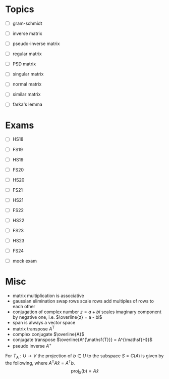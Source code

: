 
# Topics

- [ ] gram-schmidt
- [ ] inverse matrix
- [ ] pseudo-inverse matrix
- [ ] regular matrix
- [ ] PSD matrix
- [ ] singular matrix
- [ ] normal matrix
- [ ] similar matrix
- [ ] farka's lemma


# Exams

- [ ] HS18
- [ ] FS19
- [ ] HS19
- [ ] FS20
- [ ] HS20
- [ ] FS21
- [ ] HS21
- [ ] FS22
- [ ] HS22
- [ ] FS23
- [ ] HS23
- [ ] FS24
- [ ] mock exam


# Misc

- matrix multiplication is associative
- gaussian elimination
	swap rows
	scale rows
	add multiples of rows to each other
- conjugation of complex number $z = a + bi$ scales imaginary component by negative one, i.e. $\overline{z} = a - bi$
- span is always a vector space
- matrix transpose $A^{\mathsf{T}}$
- complex conjugate $\overline{A}$
- conjugate transpose $\overline{A^{\mathsf{T}}} = A^{\mathsf{H}}$
- pseudo inverse $A^{+}$


For $T_{A} : U \to V$ the projection of $b \in U$ to the subspace $S = C(A)$ is given by the following, where $A^{\mathsf{T}} A \widehat{x} = A^{\mathsf{T}} b$.
$$
\mathrm{proj}_{S}(b) = A \widehat{x}
$$

